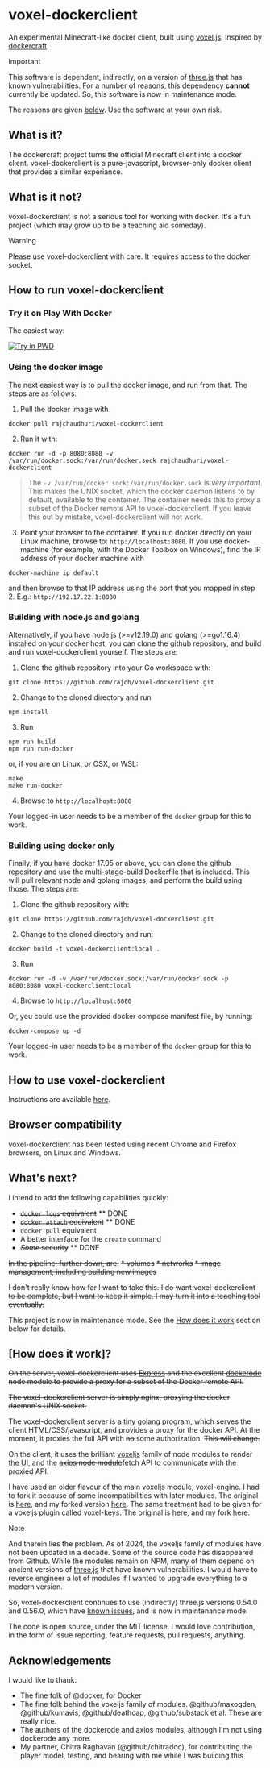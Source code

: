 # voxel-dockerclient
An experimental Minecraft-like docker client, built using [voxel.js](http://voxeljs.com/). Inspired by [dockercraft](https://github.com/docker/dockercraft).

> [!IMPORTANT]
> This software is dependent, indirectly, on a version of [three.js](https://threejs.org/) that has known vulnerabilities. For a number of reasons, this dependency **cannot** currently be updated. So, this software is now in maintenance mode.
>
> The reasons are given [below](#how-does-it-work).
> Use the software at your own risk.

## What is it?
The dockercraft project turns the official Minecraft client into a docker client. voxel-dockerclient is a pure-javascript, browser-only docker client that provides a similar experiance.

## What is it not?
voxel-dockerclient is not a serious tool for working with docker. It's a fun project (which may grow up to be a teaching aid someday).

> [!WARNING]
> Please use voxel-dockerclient with care.
> It requires access to the docker socket. 

## How to run voxel-dockerclient
### Try it on Play With Docker
The easiest way:

[![Try in PWD](https://raw.githubusercontent.com/play-with-docker/stacks/master/assets/images/button.png)](https://labs.play-with-docker.com/?stack=https://raw.githubusercontent.com/rajch/voxel-dockerclient/master/stack.yml)

### Using the docker image
The next easiest way is to pull the docker image, and run from that. The steps are as follows:

1. Pull the docker image with

  ```
  docker pull rajchaudhuri/voxel-dockerclient
  ```
  
2. Run it with:

  ```
  docker run -d -p 8080:8080 -v /var/run/docker.sock:/var/run/docker.sock rajchaudhuri/voxel-dockerclient
  ```

  > The  `-v /var/run/docker.sock:/var/run/docker.sock` is *very important*. 
  > This makes the UNIX socket, which the docker daemon listens to by default, available to the container.
  > The container needs this to proxy a subset of the Docker remote API to voxel-dockerclient.
  > If you leave this out by mistake, voxel-dockerclient will not work.

3. Point your browser to the container. If you run docker directly on your Linux machine, browse to: `http://localhost:8080`.
  If you use docker-machine (for example, with the Docker Toolbox on Windows), find the IP address of your docker machine with
  
  ```
  docker-machine ip default
  ```
  and then browse to that IP address using the port that you mapped in step 2. E.g.: `http://192.17.22.1:8080`

### Building with node.js and golang
Alternatively, if you have node.js (>=v12.19.0) and golang (>=go1.16.4) installed on your docker host, you can clone the github repository, and build and run voxel-dockerclient yourself. The steps are:

1. Clone the github repository into your Go workspace with:

  ```
  git clone https://github.com/rajch/voxel-dockerclient.git
  ```
2. Change to the cloned directory and run

  ```
  npm install
  ```
3. Run

  ```
  npm run build
  npm run run-docker
  ```
  or, if you are on Linux, or OSX, or WSL:
  ```
  make
  make run-docker
  ```
4. Browse to `http://localhost:8080`

Your logged-in user needs to be a member of the `docker` group for this to work.

### Building using docker only
Finally, if you have docker 17.05 or above, you can clone the github repository and use the multi-stage-build Dockerfile 
that is included. This will pull relevant node and golang images, and perform the build using those. The steps are:

1. Clone the github repository with:

```
git clone https://github.com/rajch/voxel-dockerclient.git
```
2. Change to the cloned directory and run:
```
docker build -t voxel-dockerclient:local .
```
3. Run
```
docker run -d -v /var/run/docker.sock:/var/run/docker.sock -p 8080:8080 voxel-dockerclient:local
```
4. Browse to `http://localhost:8080`

Or, you could use the provided docker compose manifest file, by running:

```
docker-compose up -d
```

Your logged-in user needs to be a member of the `docker` group for this to work.

## How to use voxel-dockerclient
Instructions are available [here](https://rajch.github.io/voxel-dockerclient/).

## Browser compatibility
voxel-dockerclient has been tested using recent Chrome and Firefox browsers, on Linux and Windows.

## What's next?
I intend to add the following capabilities quickly:
* ~~`docker logs` equivalent~~ ** DONE
* ~~`docker attach` equivalent~~ ** DONE
* `docker pull` equivalent
* A better interface for the `create` command
* ~~*Some* security~~ ** DONE

~~In the pipeline, further down, are:~~
~~* volumes~~
~~* networks~~
~~* image management, including building new images~~

~~I don't really know how far I want to take this. I do want voxel-dockerclient to be complete, but I want to keep it simple. I may turn it into a teaching tool eventually.~~

This project is now in maintenance mode. See the [How does it work](#how-does-it-work) section below for details.

## [How does it work]?
~~On the server, voxel-dockerclient uses [Express](http://expressjs.com/) and the excellent [dockerode](https://github.com/apocas/dockerode) node module to provide a proxy for a subset of the Docker remote API.~~

~~The voxel-dockerclient server is simply nginx, proxying the docker daemon's UNIX socket.~~

The voxel-dockerclient server is a tiny golang program, which serves the client HTML/CSS/javascript, and provides a proxy for the docker API. At the moment, it proxies the full API with ~~no~~ some authorization. ~~This will change.~~

On the client, it uses the brilliant [voxeljs](http://voxeljs.com/) family of node modules to render the UI, and the ~~[axios](https://github.com/mzabriskie/axios) node module~~fetch API to communicate with the proxied API.

I have used an older flavour of the main voxeljs module, voxel-engine. I had to fork it because of some incompatibilities with later modules. The original is [here](https://github.com/maxogden/voxel-engine), and my forked version [here](https://github.com/rajch/voxel-engine).
The same treatment had to be given for a voxeljs plugin called voxel-keys. The original is [here](https://github.com/voxel/voxel-keys), and my fork [here](https://github.com/rajch/voxel-keys).

> [!NOTE]
> And therein lies the problem. As of 2024, the voxeljs family of modules have not been updated in a decade. Some of the source code has disappeared from Github. While the modules remain on NPM, many of them depend on ancient versions of [three.js](https://threejs.org) that have known vulnerabilities. I would have to reverse engineer a lot of modules if I wanted to upgrade everything to a modern version.
>
> So, voxel-dockerclient continues to use (indirectly) three.js versions 0.54.0 and 0.56.0, which have [known issues](https://github.com/advisories/GHSA-fq6p-x6j3-cmmq), and is now in maintenance mode. 

The code is open source, under the MIT license. I would love contribution, in the form of issue reporting, feature requests, pull requests, anything. 

## Acknowledgements
I would like to thank:
* The fine folk of @docker, for Docker
* The fine folk behind the voxeljs family of modules. @github/maxogden, @github/kumavis, @github/deathcap, @github/substack et al. These are really nice.
* The authors of the dockerode and axios modules, although I'm not using dockerode any more.
* My partner, Chitra Raghavan (@github/chitradoc), for contributing the player model, testing, and bearing with me while I was building this
